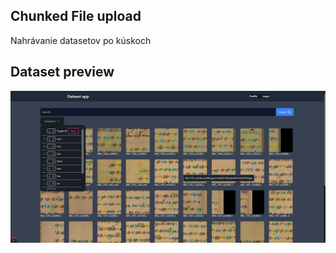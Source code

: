 ## Chunked File upload
Nahrávanie datasetov po kúskoch
## Dataset preview
![idk](dataset_view.jpg.png)
